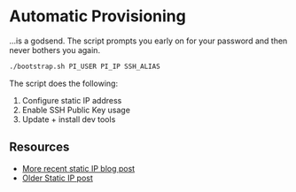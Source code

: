 # Automatic Provisioning
...is a godsend. The script prompts you early on for your password and then
never bothers you again.

```bash
./bootstrap.sh PI_USER PI_IP SSH_ALIAS
```

The script does the following:

1. Configure static IP address
2. Enable SSH Public Key usage
3. Update + install dev tools


## Resources

- [More recent static IP blog post](http://thepihut.com/blogs/raspberry-pi-tutorials/16683276-how-to-setup-a-static-ip-address-on-your-raspberry-pi)
- [Older Static IP post](http://www.modmypi.com/blog/tutorial-how-to-give-your-raspberry-pi-a-static-ip-address)

